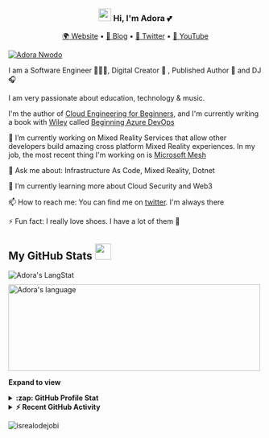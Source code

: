<h3 align="center"><img src = "https://raw.githubusercontent.com/MartinHeinz/MartinHeinz/master/wave.gif" width = 25px> Hi, I'm Adora 💕</h3>
<p align="center">
  <a href="https://adoranwodo.com">🌍 Website</a> • 
  <a href="https://adorahack.com">📖 Blog</a> • 
  <a href="https://twitter.com/adoranwodo">📱 Twitter</a> • 
  <a href="https://youtube.com/c/adorahacktv">📼 YouTube</a>
</p>

[![Adora Nwodo](https://adoranwodo.com/new-profile.jpg)](https://www.adoranwodo.com)

I am a Software Engineer 👩🏽‍💻, Digital Creator 🚀 , Published Author 📖 and DJ 🎧 

I am very passionate about education, technology & music.

I'm the author of [Cloud Engineering for Beginners](https://adoranwodo.com/books/cloud-engineering-for-beginners), and I'm currently writing a book with [Wiley](https://www.wiley.com/en-us) called [Beginning Azure DevOps](https://adoranwodo.com/books/beginning-azure-devops)

🔭 I’m currently working on Mixed Reality Services that allow other developers build amazing cross platform Mixed Reality experiences. In my job, the most recent thing I'm working on is [Microsoft Mesh](https://www.microsoft.com/en-us/mesh)

💬 Ask me about: Infrastructure As Code, Mixed Reality, Dotnet

🌱 I’m currently learning more about Cloud Security and Web3

📫 How to reach me: You can find me on [twitter](https://twitter.com/AdoraNwodo). I'm always there

⚡ Fun fact: I really love shoes. I have a lot of them 👠

  <!-- GitHub section -->
 ##  My GitHub Stats <img src = "https://i.pinimg.com/originals/65/c4/f4/65c4f452571be1261e9c623f7da488ac.gif" width = 32px> 
 
 <div>
  <img align="center" src="https://github-readme-streak-stats.herokuapp.com/?user=adoranwodo" alt="Adora's LangStat" style="margin-bottom: 10px;"/>
  
  <img align="center" src="https://github-readme-stats.vercel.app/api/top-langs?username=adoranwodo&langs_count=10&show_icons=true&locale=en&layout=compact&theme=light" alt="Adora's language" height="172px"  width="500px"/>
</div>

**Expand to view**
<details>
  <summary><b>:zap: GitHub Profile Stat</b></summary>
  <img src="https://github-readme-stats.anuraghazra1.vercel.app/api?username=adoranwodo&show_icons=true" />
</details>
<details>
  <summary><b>⚡ Recent GitHub Activity</b></summary>
  <br/>
   <a href="https://github.com/adoranwodo/"><img alt="Adora's Activity Graph" src="https://activity-graph.herokuapp.com/graph?username=adoranwodo&custom_title=Adora's%20Contribution%20Graph&theme=react-dark" /></a>
  <br/>
</details>

<!-- GitHub section: END -->

<!-- Profile Views -->

<p align="left"> <img src="https://komarev.com/ghpvc/?username=adoranwodo&label=Profile%20views&color=0e75b6&style=flat" alt="isrealodejobi" />
